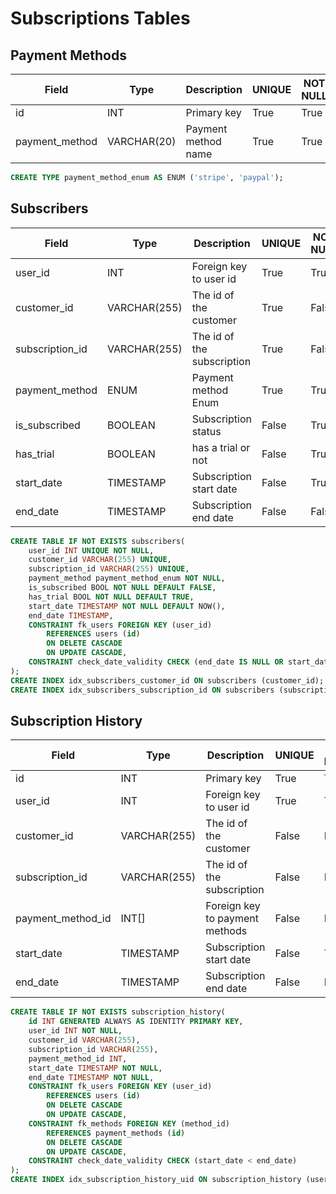 # Subscriptions Tables
## Payment Methods
| Field             | Type         | Description                    | UNIQUE | NOT NULL | INDEX |
|-------------------|--------------|--------------------------------|--------|----------|-------|
| id                | INT          | Primary key                    | True   | True     | True  |
| payment_method    | VARCHAR(20)  | Payment method name            | True   | True     | False |

```sql
CREATE TYPE payment_method_enum AS ENUM ('stripe', 'paypal');
```

## Subscribers
| Field             | Type         | Description                    | UNIQUE | NOT NULL | Index |
|-------------------|--------------|--------------------------------|--------|----------|-------|
| user_id           | INT          | Foreign key to user id         | True   | True     | False |
| customer_id       | VARCHAR(255) | The id of the customer         | True   | False    | True  |
| subscription_id   | VARCHAR(255) | The id of the subscription     | True   | False    | True  |
| payment_method    | ENUM         | Payment method Enum            | True   | True     | False |
| is_subscribed     | BOOLEAN      | Subscription status            | False  | True     | False |
| has_trial         | BOOLEAN      | has a trial or not             | False  | True     | False |
| start_date        | TIMESTAMP    | Subscription start date        | False  | True     | False |
| end_date          | TIMESTAMP    | Subscription end date          | False  | False    | False |

```sql
CREATE TABLE IF NOT EXISTS subscribers(
    user_id INT UNIQUE NOT NULL,
    customer_id VARCHAR(255) UNIQUE,
    subscription_id VARCHAR(255) UNIQUE,
    payment_method payment_method_enum NOT NULL,
    is_subscribed BOOL NOT NULL DEFAULT FALSE,
    has_trial BOOL NOT NULL DEFAULT TRUE,
    start_date TIMESTAMP NOT NULL DEFAULT NOW(),
    end_date TIMESTAMP,
    CONSTRAINT fk_users FOREIGN KEY (user_id)
        REFERENCES users (id)
        ON DELETE CASCADE
        ON UPDATE CASCADE,
    CONSTRAINT check_date_validity CHECK (end_date IS NULL OR start_date < end_date)
);
CREATE INDEX idx_subscribers_customer_id ON subscribers (customer_id);
CREATE INDEX idx_subscribers_subscription_id ON subscribers (subscription_id);
```

## Subscription History
| Field             | Type         | Description                    | UNIQUE | NOT NULL | Index |
|-------------------|--------------|--------------------------------|--------|----------|-------|
| id                | INT          | Primary key                    | True   | True     | True  |
| user_id           | INT          | Foreign key to user id         | True   | True     | True  |
| customer_id       | VARCHAR(255) | The id of the customer         | False  | False    | False |
| subscription_id   | VARCHAR(255) | The id of the subscription     | False  | False    | False |
| payment_method_id | INT[]        | Foreign key to payment methods | False  | False    | False |
| start_date        | TIMESTAMP    | Subscription start date        | False  | TRUE     | False |
| end_date          | TIMESTAMP    | Subscription end date          | False  | False    | False |

```sql
CREATE TABLE IF NOT EXISTS subscription_history(
    id INT GENERATED ALWAYS AS IDENTITY PRIMARY KEY,
    user_id INT NOT NULL,
    customer_id VARCHAR(255),
    subscription_id VARCHAR(255),
    payment_method_id INT,
    start_date TIMESTAMP NOT NULL,
    end_date TIMESTAMP NOT NULL,
    CONSTRAINT fk_users FOREIGN KEY (user_id)
        REFERENCES users (id)
        ON DELETE CASCADE
        ON UPDATE CASCADE,
    CONSTRAINT fk_methods FOREIGN KEY (method_id)
        REFERENCES payment_methods (id)
        ON DELETE CASCADE
        ON UPDATE CASCADE,
    CONSTRAINT check_date_validity CHECK (start_date < end_date)
);
CREATE INDEX idx_subscription_history_uid ON subscription_history (user_id);
```
